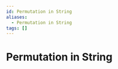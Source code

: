 ```yaml
---
id: Permutation in String
aliases:
  - Permutation in String
tags: []
---
```


# Permutation in String

